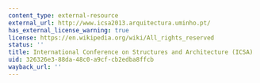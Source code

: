 ```yaml
---
content_type: external-resource
external_url: http://www.icsa2013.arquitectura.uminho.pt/
has_external_license_warning: true
license: https://en.wikipedia.org/wiki/All_rights_reserved
status: ''
title: International Conference on Structures and Architecture (ICSA)
uid: 326326e3-88da-48c0-a9cf-cb2edba8ffcb
wayback_url: ''
---
```

